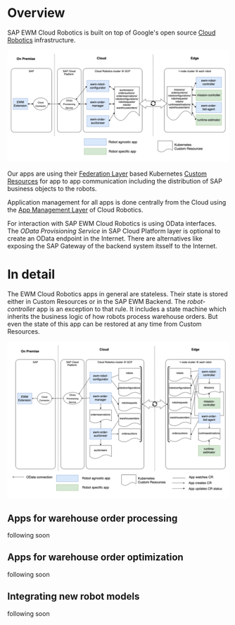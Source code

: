 # Overview
SAP EWM Cloud Robotics is built on top of Google's open source [Cloud Robotics](https://github.com/googlecloudrobotics/core) infrastructure.

<div align="center">
  <img src="img/architecture_overview.png" alt="architecture_overview.png">
</div>

Our apps are using their [Federation Layer](https://googlecloudrobotics.github.io/core/concepts/federation.html) based Kubernetes [Custom Resources](https://kubernetes.io/docs/concepts/extend-kubernetes/api-extension/custom-resources/) for app to app communication including the distribution of SAP business objects to the robots.

Application management for all apps is done centrally from the Cloud using the [App Management Layer](https://googlecloudrobotics.github.io/core/concepts/app-management.html) of Cloud Robotics.

For interaction with SAP EWM Cloud Robotics is using OData interfaces. The _OData Provisioning Service_ in SAP Cloud Platform layer is optional to create an OData endpoint in the Internet. There are alternatives like exposing the SAP Gateway of the backend system itsself to the Internet.


# In detail

The EWM Cloud Robotics apps in general are stateless. Their state is stored either in Custom Resources or in the SAP EWM Backend. The _robot-controller_ app is an exception to that rule. It includes a state machine which inherits the business logic of how robots process warehouse orders. But even the state of this app can be restored at any time from Custom Resources.

<div align="center">
  <img src="img/architecture_detail.png" alt="architecture_detail.png">
</div>

## Apps for warehouse order processing
following soon

## Apps for warehouse order optimization
following soon

## Integrating new robot models
following soon